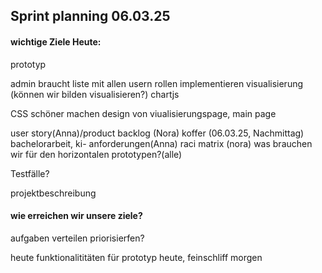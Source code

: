 ## Sprint planning 06.03.25


#### wichtige Ziele Heute:

prototyp

admin braucht liste mit allen usern
rollen implementieren
visualisierung (können wir bilden visualisieren?) chartjs

CSS schöner machen
design von viualisierungspage, main page

user story(Anna)/product backlog (Nora)
koffer (06.03.25, Nachmittag)
bachelorarbeit, ki- anforderungen(Anna)
raci matrix (nora)
was brauchen wir für den horizontalen prototypen?(alle)

Testfälle?

projektbeschreibung


#### wie erreichen wir unsere ziele?
aufgaben verteilen
priorisierfen?

heute funktionalititäten für prototyp heute, feinschliff morgen
